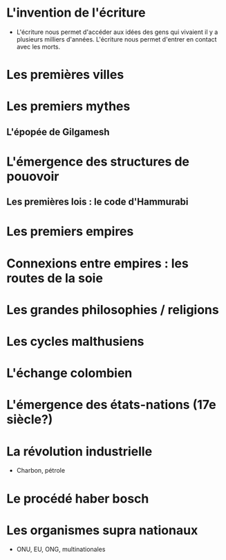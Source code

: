 # L'invention de l'écriture

- L'écriture nous permet d'accéder aux idées des gens qui vivaient il y a plusieurs milliers d'années. L'écriture nous permet d'entrer en contact avec les morts.

# Les premières villes

# Les premiers mythes

## L'épopée de Gilgamesh

# L'émergence des structures de pouovoir

## Les premières lois : le code d'Hammurabi

# Les premiers empires

# Connexions entre empires : les routes de la soie

# Les grandes philosophies / religions

# Les cycles malthusiens

# L'échange colombien

# L'émergence des états-nations (17e siècle?)

# La révolution industrielle

- Charbon, pétrole

# Le procédé haber bosch

# Les organismes supra nationaux

- ONU, EU, ONG, multinationales

